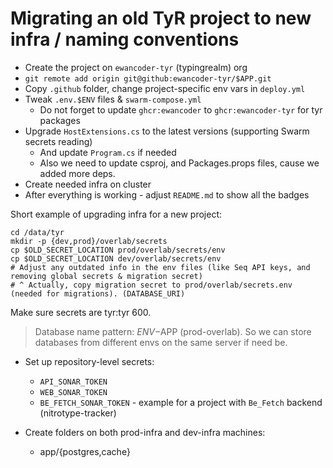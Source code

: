 # Migrating an old TyR project to new infra / naming conventions

- Create the project on `ewancoder-tyr` (typingrealm) org
- `git remote add origin git@github:ewancoder-tyr/$APP.git`
- Copy `.github` folder, change project-specific env vars in `deploy.yml`
- Tweak `.env.$ENV` files & `swarm-compose.yml`
  - Do not forget to update `ghcr:ewancoder` to `ghcr:ewancoder-tyr` for tyr packages
- Upgrade `HostExtensions.cs` to the latest versions (supporting Swarm secrets reading)
  - And update `Program.cs` if needed
  - Also we need to update csproj, and Packages.props files, cause we added more deps.
- Create needed infra on cluster
- After everything is working - adjust `README.md` to show all the badges

Short example of upgrading infra for a new project:

```
cd /data/tyr
mkdir -p {dev,prod}/overlab/secrets
cp $OLD_SECRET_LOCATION prod/overlab/secrets/env
cp $OLD_SECRET_LOCATION dev/overlab/secrets/env
# Adjust any outdated info in the env files (like Seq API keys, and removing global secrets & migration secret)
# ^ Actually, copy migration secret to prod/overlab/secrets.env (needed for migrations). (DATABASE_URI)
```

Make sure secrets are tyr:tyr 600.

> Database name pattern: $ENV-$APP (prod-overlab). So we can store databases from different envs on the same server if need be.

- Set up repository-level secrets:
  - `API_SONAR_TOKEN`
  - `WEB_SONAR_TOKEN`
  - `BE_FETCH_SONAR_TOKEN` - example for a project with `Be_Fetch` backend (nitrotype-tracker)

- Create folders on both prod-infra and dev-infra machines:
  - app/{postgres,cache}
